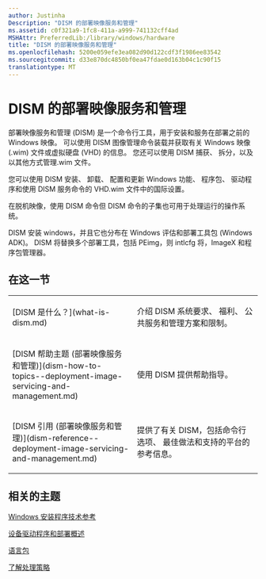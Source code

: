 ```yaml
---
author: Justinha
Description: "DISM 的部署映像服务和管理"
ms.assetid: c0f321a9-1fc8-411a-a999-741132cff4ad
MSHAttr: PreferredLib:/library/windows/hardware
title: "DISM 的部署映像服务和管理"
ms.openlocfilehash: 5200e059efe3ea082d90d122cdf3f1986ee83542
ms.sourcegitcommit: d33e870dc4850bf0ea47fdae0d163b04c1c90f15
translationtype: MT
---
```

# <a name="dism---deployment-image-servicing-and-management"></a>DISM 的部署映像服务和管理


部署映像服务和管理 (DISM) 是一个命令行工具，用于安装和服务在部署之前的 Windows 映像。 可以使用 DISM 图像管理命令装载并获取有关 Windows 映像 (.wim) 文件或虚拟硬盘 (VHD) 的信息。 您还可以使用 DISM 捕获、 拆分，以及以其他方式管理.wim 文件。

您可以使用 DISM 安装、 卸载、 配置和更新 Windows 功能、 程序包、 驱动程序和使用 DISM 服务命令的 VHD.wim 文件中的国际设置。

在脱机映像，使用 DISM 命令但 DISM 命令的子集也可用于处理运行的操作系统。

DISM 安装 windows，并且它也分布在 Windows 评估和部署工具包 (Windows ADK)。 DISM 将替换多个部署工具，包括 PEimg，则 intlcfg 将，ImageX 和程序包管理器。

## <a name="span-idinthissectionspanspan-idinthissectionspanspan-idinthissectionspanin-this-section"></a><span id="In_This_Section"></span><span id="in_this_section"></span><span id="IN_THIS_SECTION"></span>在这一节


<table>
<colgroup>
<col width="50%" />
<col width="50%" />
</colgroup>
<tbody>
<tr class="odd">
<td align="left"><p>[DISM 是什么？](what-is-dism.md)</p></td>
<td align="left"><p>介绍 DISM 系统要求、 福利、 公共服务和管理方案和限制。</p></td>
</tr>
<tr class="even">
<td align="left"><p>[DISM 帮助主题 (部署映像服务和管理)](dism-how-to-topics--deployment-image-servicing-and-management.md)</p></td>
<td align="left"><p>使用 DISM 提供帮助指导。</p></td>
</tr>
<tr class="odd">
<td align="left"><p>[DISM 引用 (部署映像服务和管理)](dism-reference--deployment-image-servicing-and-management.md)</p></td>
<td align="left"><p>提供了有关 DISM，包括命令行选项、 最佳做法和支持的平台的参考信息。</p></td>
</tr>
</tbody>
</table>

 

## <a name="span-idrelatedtopicsspanrelated-topics"></a><span id="related_topics"></span>相关的主题


[Windows 安装程序技术参考](windows-setup-technical-reference.md)

[设备驱动程序和部署概述](device-drivers-and-deployment-overview.md)

[语言包](language-packs-and-windows-deployment.md)

[了解处理策略](understanding-servicing-strategies.md)

 

 






